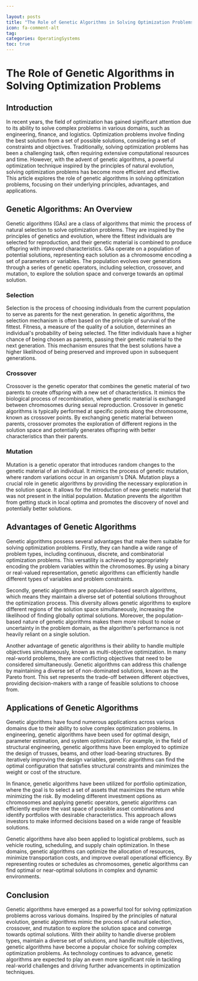 ```yaml
---

layout: posts
title: "The Role of Genetic Algorithms in Solving Optimization Problems"
icon: fa-comment-alt
tag:      
categories: OperatingSystems
toc: true
---
```




# The Role of Genetic Algorithms in Solving Optimization Problems

## Introduction

In recent years, the field of optimization has gained significant attention due to its ability to solve complex problems in various domains, such as engineering, finance, and logistics. Optimization problems involve finding the best solution from a set of possible solutions, considering a set of constraints and objectives. Traditionally, solving optimization problems has been a challenging task, often requiring extensive computational resources and time. However, with the advent of genetic algorithms, a powerful optimization technique inspired by the principles of natural evolution, solving optimization problems has become more efficient and effective. This article explores the role of genetic algorithms in solving optimization problems, focusing on their underlying principles, advantages, and applications.

## Genetic Algorithms: An Overview

Genetic algorithms (GAs) are a class of algorithms that mimic the process of natural selection to solve optimization problems. They are inspired by the principles of genetics and evolution, where the fittest individuals are selected for reproduction, and their genetic material is combined to produce offspring with improved characteristics. GAs operate on a population of potential solutions, representing each solution as a chromosome encoding a set of parameters or variables. The population evolves over generations through a series of genetic operators, including selection, crossover, and mutation, to explore the solution space and converge towards an optimal solution.

### Selection

Selection is the process of choosing individuals from the current population to serve as parents for the next generation. In genetic algorithms, the selection mechanism is often based on the principle of survival of the fittest. Fitness, a measure of the quality of a solution, determines an individual's probability of being selected. The fitter individuals have a higher chance of being chosen as parents, passing their genetic material to the next generation. This mechanism ensures that the best solutions have a higher likelihood of being preserved and improved upon in subsequent generations.

### Crossover

Crossover is the genetic operator that combines the genetic material of two parents to create offspring with a new set of characteristics. It mimics the biological process of recombination, where genetic material is exchanged between chromosomes during sexual reproduction. Crossover in genetic algorithms is typically performed at specific points along the chromosome, known as crossover points. By exchanging genetic material between parents, crossover promotes the exploration of different regions in the solution space and potentially generates offspring with better characteristics than their parents.

### Mutation

Mutation is a genetic operator that introduces random changes to the genetic material of an individual. It mimics the process of genetic mutation, where random variations occur in an organism's DNA. Mutation plays a crucial role in genetic algorithms by providing the necessary exploration in the solution space. It allows for the introduction of new genetic material that was not present in the initial population. Mutation prevents the algorithm from getting stuck in local optima and promotes the discovery of novel and potentially better solutions.

## Advantages of Genetic Algorithms

Genetic algorithms possess several advantages that make them suitable for solving optimization problems. Firstly, they can handle a wide range of problem types, including continuous, discrete, and combinatorial optimization problems. This versatility is achieved by appropriately encoding the problem variables within the chromosomes. By using a binary or real-valued representation, genetic algorithms can efficiently handle different types of variables and problem constraints.

Secondly, genetic algorithms are population-based search algorithms, which means they maintain a diverse set of potential solutions throughout the optimization process. This diversity allows genetic algorithms to explore different regions of the solution space simultaneously, increasing the likelihood of finding globally optimal solutions. Moreover, the population-based nature of genetic algorithms makes them more robust to noise or uncertainty in the problem domain, as the algorithm's performance is not heavily reliant on a single solution.

Another advantage of genetic algorithms is their ability to handle multiple objectives simultaneously, known as multi-objective optimization. In many real-world problems, there are conflicting objectives that need to be considered simultaneously. Genetic algorithms can address this challenge by maintaining a diverse set of non-dominated solutions, known as the Pareto front. This set represents the trade-off between different objectives, providing decision-makers with a range of feasible solutions to choose from.

## Applications of Genetic Algorithms

Genetic algorithms have found numerous applications across various domains due to their ability to solve complex optimization problems. In engineering, genetic algorithms have been used for optimal design, parameter estimation, and system optimization. For example, in the field of structural engineering, genetic algorithms have been employed to optimize the design of trusses, beams, and other load-bearing structures. By iteratively improving the design variables, genetic algorithms can find the optimal configuration that satisfies structural constraints and minimizes the weight or cost of the structure.

In finance, genetic algorithms have been utilized for portfolio optimization, where the goal is to select a set of assets that maximizes the return while minimizing the risk. By modeling different investment options as chromosomes and applying genetic operators, genetic algorithms can efficiently explore the vast space of possible asset combinations and identify portfolios with desirable characteristics. This approach allows investors to make informed decisions based on a wide range of feasible solutions.

Genetic algorithms have also been applied to logistical problems, such as vehicle routing, scheduling, and supply chain optimization. In these domains, genetic algorithms can optimize the allocation of resources, minimize transportation costs, and improve overall operational efficiency. By representing routes or schedules as chromosomes, genetic algorithms can find optimal or near-optimal solutions in complex and dynamic environments.

## Conclusion

Genetic algorithms have emerged as a powerful tool for solving optimization problems across various domains. Inspired by the principles of natural evolution, genetic algorithms mimic the process of natural selection, crossover, and mutation to explore the solution space and converge towards optimal solutions. With their ability to handle diverse problem types, maintain a diverse set of solutions, and handle multiple objectives, genetic algorithms have become a popular choice for solving complex optimization problems. As technology continues to advance, genetic algorithms are expected to play an even more significant role in tackling real-world challenges and driving further advancements in optimization techniques.